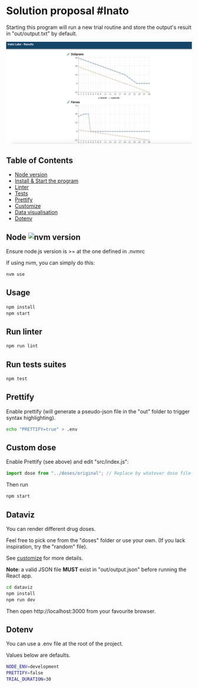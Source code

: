 # Solution proposal #Inato

Starting this program will run a new trial routine and store the output's result in "out/output.txt" by default.

![alt text](https://github.com/codyx/inatest/raw/master/dataviz.png)

## Table of Contents

- [Node version](#node)
- [Install & Start the program](#usage)
- [Linter](#run-linter)
- [Tests](#run-tests-suites)
- [Prettify](#prettify)
- [Customize](#custom-dose)
- [Data visualisation](#dataviz)
- [Dotenv](#dotenv)

## Node ![nvm version](https://img.shields.io/badge/version-v10.15.3-green.svg)

Ensure node.js version is >= at the one defined in .nvmrc

If using nvm, you can simply do this:

```sh
nvm use
```

## Usage

```sh
npm install
npm start
```

## Run linter
```sh
npm run lint
```

## Run tests suites
```sh
npm test
```

## Prettify

Enable prettify (will generate a pseudo-json file in the "out" folder to trigger syntax highlighting).

```sh
echo "PRETTIFY=true" > .env
```

## Custom dose

Enable Prettify (see above) and edit "src/index.js":

```js
import dose from "../doses/original"; // Replace by whatever dose file you want.
```
Then run

```sh
npm start
```

## Dataviz

You can render different drug doses.

Feel free to pick one from the "doses" folder or use your own. (If you lack inspiration, try the "random" file). 

See [customize](#custom-dose) for more details.

**Note**: a valid JSON file **MUST** exist in "out/output.json" before running the React app.

```sh
cd dataviz
npm install
npm run dev
```

Then open http://localhost:3000 from your favourite browser.

## Dotenv

You can use a .env file at the root of the project.

Values below are defaults.

```sh
NODE_ENV=development
PRETTIFY=false
TRIAL_DURATION=30
```
